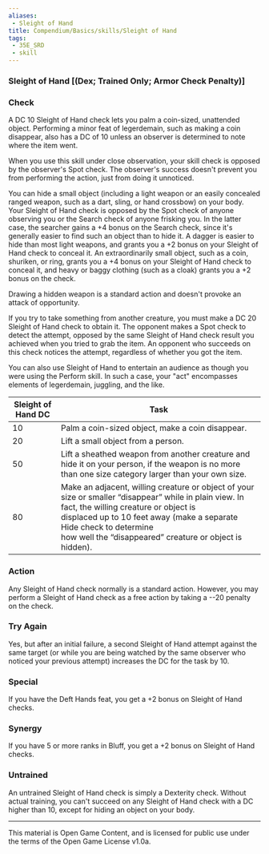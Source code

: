 ```yaml
---
aliases:
 - Sleight of Hand
title: Compendium/Basics/skills/Sleight of Hand
tags: 
 - 35E_SRD
 - skill
---
```

### Sleight of Hand [(Dex; Trained Only; Armor Check Penalty)]

### Check
A DC 10 Sleight of Hand check lets you palm a coin-sized,
unattended object. Performing a minor feat of legerdemain, such as
making a coin disappear, also has a DC of 10 unless an observer is
determined to note where the item went.

When you use this skill under close observation, your skill check is
opposed by the observer's Spot check. The observer's success doesn't
prevent you from performing the action, just from doing it unnoticed.

You can hide a small object (including a light weapon or an easily
concealed ranged weapon, such as a dart, sling, or hand crossbow) on
your body. Your Sleight of Hand check is opposed by the Spot check of
anyone observing you or the Search check of anyone frisking you. In the
latter case, the searcher gains a +4 bonus on the Search check, since
it's generally easier to find such an object than to hide it. A dagger
is easier to hide than most light weapons, and grants you a +2 bonus on
your Sleight of Hand check to conceal it. An extraordinarily small
object, such as a coin, shuriken, or ring, grants you a +4 bonus on your
Sleight of Hand check to conceal it, and heavy or baggy clothing (such
as a cloak) grants you a +2 bonus on the check.

Drawing a hidden weapon is a standard action and doesn't provoke an
attack of opportunity.

If you try to take something from another creature, you must make a DC
20 Sleight of Hand check to obtain it. The opponent makes a Spot check
to detect the attempt, opposed by the same Sleight of Hand check result
you achieved when you tried to grab the item. An opponent who succeeds
on this check notices the attempt, regardless of whether you got the
item.

You can also use Sleight of Hand to entertain an audience as though you
were using the Perform skill. In such a case, your "act" encompasses
elements of legerdemain, juggling, and the like.

|Sleight of Hand DC|Task|
|---|---|
|10|Palm a coin-sized object, make a coin disappear.|
|20|Lift a small object from a person.|
|50|Lift a sheathed weapon from another creature and hide it on your person, if the weapon is no more than one size category larger than your own size.|
|80|Make an adjacent, willing creature or object of your size or smaller “disappear” while in plain view. In fact, the willing creature or object is  <br>displaced up to 10 feet away (make a separate Hide check to determine  <br>how well the “disappeared” creature or object is hidden).|

### Action
Any Sleight of Hand check normally is a standard action.
However, you may perform a Sleight of Hand check as a free action by
taking a --20 penalty on the check.

### Try Again
Yes, but after an initial failure, a second Sleight of
Hand attempt against the same target (or while you are being watched by
the same observer who noticed your previous attempt) increases the DC
for the task by 10.

### Special
If you have the Deft Hands feat, you get a +2 bonus on
Sleight of Hand checks.

### Synergy
If you have 5 or more ranks in Bluff, you get a +2 bonus on
Sleight of Hand checks.

### Untrained
An untrained Sleight of Hand check is simply a Dexterity
check. Without actual training, you can't succeed on any Sleight of Hand
check with a DC higher than 10, except for hiding an object on your
body.



---



This material is Open Game Content, and is licensed for public use under the terms of the Open Game License v1.0a.

